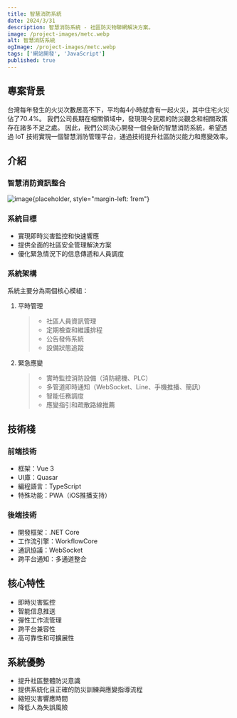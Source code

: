 ```yaml
---
title: 智慧消防系統
date: 2024/3/31
description: 智慧消防系統 - 社區防災物聯網解決方案。
image: /project-images/metc.webp
alt: 智慧消防系統
ogImage: /project-images/metc.webp
tags: ['網站開發', 'JavaScript']
published: true
---
```


## 專案背景

台灣每年發生的火災次數居高不下，平均每4小時就會有一起火災，其中住宅火災佔了70.4%。
我們公司長期在相關領域中，發現現今民眾的防災觀念和相關政策存在諸多不足之處。
因此，我們公司決心開發一個全新的智慧消防系統，希望透過 IoT 技術實現一個智慧消防管理平台，通過技術提升社區防災能力和應變效率。

## 介紹

### 智慧消防資訊整合

![image](/project-images/metc/01.intro.png){placeholder, style="margin-left: 1rem"}

### 系統目標

- 實現即時災害監控和快速響應
- 提供全面的社區安全管理解決方案
- 優化緊急情況下的信息傳遞和人員調度

### 系統架構

系統主要分為兩個核心模組：

1. 平時管理

   > - 社區人員資訊管理
   > - 定期檢查和維護排程
   > - 公告發佈系統
   > - 設備狀態追蹤

2. 緊急應變

   > - 實時監控消防設備（消防總機、PLC）
   > - 多管道即時通知（WebSocket、Line、手機推播、簡訊）
   > - 智能任務調度
   > - 應變指引和疏散路線推薦

## 技術棧

### 前端技術

- 框架：Vue 3
- UI庫：Quasar
- 編程語言：TypeScript
- 特殊功能：PWA（iOS推播支持）

### 後端技術

- 開發框架：.NET Core
- 工作流引擎：WorkflowCore
- 通訊協議：WebSocket
- 跨平台通知：多通道整合

## 核心特性

- 即時災害監控
- 智能信息推送
- 彈性工作流管理
- 跨平台兼容性
- 高可靠性和可擴展性

## 系統優勢

- 提升社區整體防災意識
- 提供系統化且正確的防災訓練與應變指導流程
- 縮短災害響應時間
- 降低人為失誤風險

